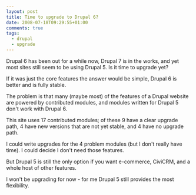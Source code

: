 ```yaml
---
layout: post
title: Time to upgrade to Drupal 6?
date: 2008-07-18T09:29:55+01:00
comments: true
tags:
  - drupal
  - upgrade
---
```


Drupal 6 has been out for a while now, Drupal 7 is in the works, and yet most sites still seem to be using Drupal 5. Is it time to upgrade yet?

If it was just the core features the answer would be simple, Drupal 6 is better and is fully stable.

The problem is that many (maybe most) of the features of a Drupal website are powered by contributed modules, and modules written for Drupal 5 don't work with Drupal 6.

<!--more-->

This site uses 17 contributed modules; of these 9 have a clear upgrade path, 4 have new versions that are not yet stable, and 4 have no upgrade path.

I could write upgrades for the 4 problem modules (but I don't really have time). I could decide I don't need those features.

But Drupal 5 is still the only option if you want e-commerce, CiviCRM, and a whole host of other features.

I won't be upgrading for now - for me Drupal 5 still provides the most flexibility.
